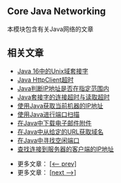 ## Core Java Networking

本模块包含有关Java网络的文章

## 相关文章

+ [Java 16中的Unix域套接字](docs/Java16中的Unix域套接字.md)
+ [Java HttpClient超时](docs/Java-HttpClient超时.md)
+ [Java判断IP地址是否在指定范围内](docs/Java判断IP地址是否在指定范围内.md)
+ [Java套接字的连接超时与读取超时](docs/Java套接字的连接超时与读取超时.md)
+ [使用Java获取当前机器的IP地址](docs/使用Java获取当前机器的IP地址.md)
+ [使用Java进行端口扫描](docs/使用Java进行端口扫描.md)
+ [在Java中下载电子邮件附件](docs/在Java中下载电子邮件附件.md)
+ [在Java中从给定的URL获取域名](docs/在Java中从给定的URL获取域名.md)
+ [在Java中寻找空闲端口](docs/在Java中寻找空闲端口.md)
+ [查找连接到服务器的客户端的IP地址](docs/查找连接到服务器的客户端的IP地址.md)

- 更多文章： [[<-- prev]](../java-networking-2/README.md)
- 更多文章： [[next -->]](../java-networking-4/README.md)